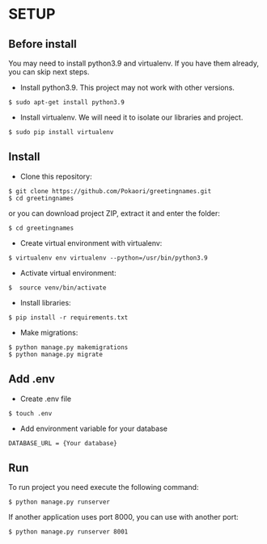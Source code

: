 # SETUP
## Before install
You may need to install python3.9 and virtualenv. If you have them already, you can skip next steps.
- Install python3.9. This project may not work with other versions.
```console
$ sudo apt-get install python3.9
```
- Install virtualenv. We will need it to isolate our libraries and project.
```console
$ sudo pip install virtualenv 
```
## Install
- Clone this repository:
```console
$ git clone https://github.com/Pokaori/greetingnames.git
$ cd greetingnames
```
or you can download project ZIP, extract it and enter the folder:
```console
$ cd greetingnames
```
- Create virtual environment with virtualenv:
```console
$ virtualenv env virtualenv --python=/usr/bin/python3.9
```
- Activate virtual environment:
```console
$  source venv/bin/activate
```
- Install libraries:
```console
$ pip install -r requirements.txt
```
- Make migrations:
```console
$ python manage.py makemigrations
$ python manage.py migrate
```
## Add .env
- Create .env file
```console
$ touch .env
```
- Add environment variable for your database
```shell
DATABASE_URL = {Your database}
```
## Run
To run project you need execute the following command: 
```console
$ python manage.py runserver
```
If another application uses port 8000, you can use with another port:
```console
$ python manage.py runserver 8001
```
